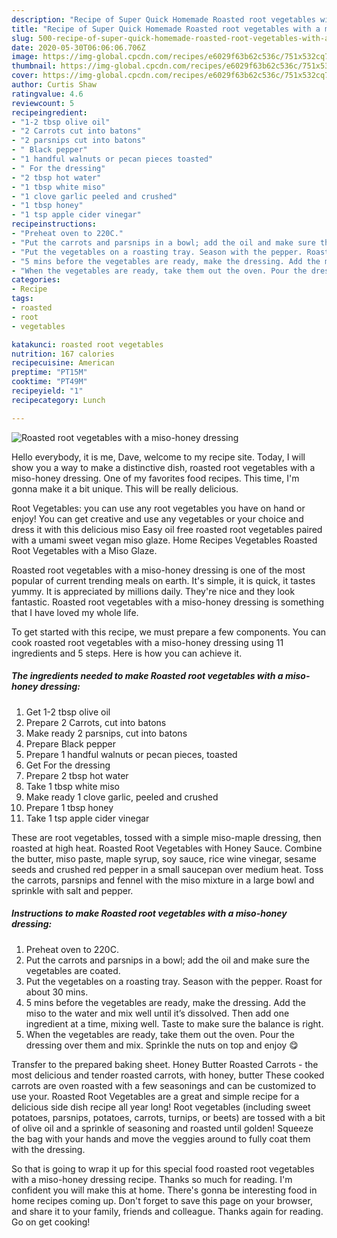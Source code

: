 ```yaml
---
description: "Recipe of Super Quick Homemade Roasted root vegetables with a miso-honey dressing"
title: "Recipe of Super Quick Homemade Roasted root vegetables with a miso-honey dressing"
slug: 500-recipe-of-super-quick-homemade-roasted-root-vegetables-with-a-miso-honey-dressing
date: 2020-05-30T06:06:06.706Z
image: https://img-global.cpcdn.com/recipes/e6029f63b62c536c/751x532cq70/roasted-root-vegetables-with-a-miso-honey-dressing-recipe-main-photo.jpg
thumbnail: https://img-global.cpcdn.com/recipes/e6029f63b62c536c/751x532cq70/roasted-root-vegetables-with-a-miso-honey-dressing-recipe-main-photo.jpg
cover: https://img-global.cpcdn.com/recipes/e6029f63b62c536c/751x532cq70/roasted-root-vegetables-with-a-miso-honey-dressing-recipe-main-photo.jpg
author: Curtis Shaw
ratingvalue: 4.6
reviewcount: 5
recipeingredient:
- "1-2 tbsp olive oil"
- "2 Carrots cut into batons"
- "2 parsnips cut into batons"
- " Black pepper"
- "1 handful walnuts or pecan pieces toasted"
- " For the dressing"
- "2 tbsp hot water"
- "1 tbsp white miso"
- "1 clove garlic peeled and crushed"
- "1 tbsp honey"
- "1 tsp apple cider vinegar"
recipeinstructions:
- "Preheat oven to 220C."
- "Put the carrots and parsnips in a bowl; add the oil and make sure the vegetables are coated."
- "Put the vegetables on a roasting tray. Season with the pepper. Roast for about 30 mins."
- "5 mins before the vegetables are ready, make the dressing. Add the miso to the water and mix well until it’s dissolved. Then add one ingredient at a time, mixing well. Taste to make sure the balance is right."
- "When the vegetables are ready, take them out the oven. Pour the dressing over them and mix. Sprinkle the nuts on top and enjoy 😋"
categories:
- Recipe
tags:
- roasted
- root
- vegetables

katakunci: roasted root vegetables 
nutrition: 167 calories
recipecuisine: American
preptime: "PT15M"
cooktime: "PT49M"
recipeyield: "1"
recipecategory: Lunch

---
```



![Roasted root vegetables with a miso-honey dressing](https://img-global.cpcdn.com/recipes/e6029f63b62c536c/751x532cq70/roasted-root-vegetables-with-a-miso-honey-dressing-recipe-main-photo.jpg)

Hello everybody, it is me, Dave, welcome to my recipe site. Today, I will show you a way to make a distinctive dish, roasted root vegetables with a miso-honey dressing. One of my favorites food recipes. This time, I'm gonna make it a bit unique. This will be really delicious.

Root Vegetables: you can use any root vegetables you have on hand or enjoy! You can get creative and use any vegetables or your choice and dress it with this delicious miso Easy oil free roasted root vegetables paired with a umami sweet vegan miso glaze. Home Recipes Vegetables Roasted Root Vegetables with a Miso Glaze.

Roasted root vegetables with a miso-honey dressing is one of the most popular of current trending meals on earth. It's simple, it is quick, it tastes yummy. It is appreciated by millions daily. They're nice and they look fantastic. Roasted root vegetables with a miso-honey dressing is something that I have loved my whole life.


To get started with this recipe, we must prepare a few components. You can cook roasted root vegetables with a miso-honey dressing using 11 ingredients and 5 steps. Here is how you can achieve it.

<!--inarticleads1-->

##### The ingredients needed to make Roasted root vegetables with a miso-honey dressing:

1. Get 1-2 tbsp olive oil
1. Prepare 2 Carrots, cut into batons
1. Make ready 2 parsnips, cut into batons
1. Prepare  Black pepper
1. Prepare 1 handful walnuts or pecan pieces, toasted
1. Get  For the dressing
1. Prepare 2 tbsp hot water
1. Take 1 tbsp white miso
1. Make ready 1 clove garlic, peeled and crushed
1. Prepare 1 tbsp honey
1. Take 1 tsp apple cider vinegar


These are root vegetables, tossed with a simple miso-maple dressing, then roasted at high heat. Roasted Root Vegetables with Honey Sauce. Combine the butter, miso paste, maple syrup, soy sauce, rice wine vinegar, sesame seeds and crushed red pepper in a small saucepan over medium heat. Toss the carrots, parsnips and fennel with the miso mixture in a large bowl and sprinkle with salt and pepper. 

<!--inarticleads2-->

##### Instructions to make Roasted root vegetables with a miso-honey dressing:

1. Preheat oven to 220C.
1. Put the carrots and parsnips in a bowl; add the oil and make sure the vegetables are coated.
1. Put the vegetables on a roasting tray. Season with the pepper. Roast for about 30 mins.
1. 5 mins before the vegetables are ready, make the dressing. Add the miso to the water and mix well until it’s dissolved. Then add one ingredient at a time, mixing well. Taste to make sure the balance is right.
1. When the vegetables are ready, take them out the oven. Pour the dressing over them and mix. Sprinkle the nuts on top and enjoy 😋


Transfer to the prepared baking sheet. Honey Butter Roasted Carrots - the most delicious and tender roasted carrots, with honey, butter These cooked carrots are oven roasted with a few seasonings and can be customized to use your. Roasted Root Vegetables are a great and simple recipe for a delicious side dish recipe all year long! Root vegetables (including sweet potatoes, parsnips, potatoes, carrots, turnips, or beets) are tossed with a bit of olive oil and a sprinkle of seasoning and roasted until golden! Squeeze the bag with your hands and move the veggies around to fully coat them with the dressing. 

So that is going to wrap it up for this special food roasted root vegetables with a miso-honey dressing recipe. Thanks so much for reading. I'm confident you will make this at home. There's gonna be interesting food in home recipes coming up. Don't forget to save this page on your browser, and share it to your family, friends and colleague. Thanks again for reading. Go on get cooking!
